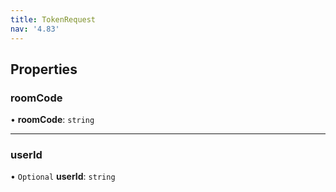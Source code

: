 ```yaml
---
title: TokenRequest
nav: '4.83'
---
```


## Properties

### roomCode

• **roomCode**: `string`

---

### userId

• `Optional` **userId**: `string`
